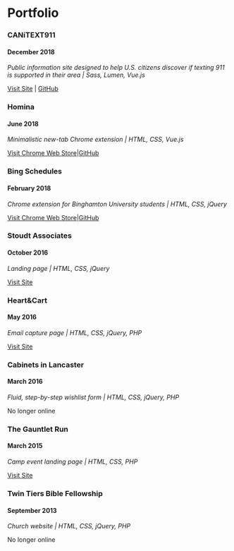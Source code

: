 # Portfolio

### CANiTEXT911
#### December 2018
*Public information site designed to help U.S. citizens discover if texting 911 is supported in their area | Sass, Lumen, Vue.js*

[Visit Site](https://canitext911.us) | [GitHub](https://github.com/CanIText911)

### Homina
#### June 2018
*Minimalistic new-tab Chrome extension | HTML, CSS, Vue.js*

[Visit Chrome Web Store](https://chrome.google.com/webstore/detail/homina/fioieebccopjgmnhbgkcfnhaijefjjpj)|[GitHub](https://github.com/shengslogar/homina)

### Bing Schedules
#### February 2018
*Chrome extension for Binghamton University students | HTML, CSS, jQuery*

[Visit Chrome Web Store](https://chrome.google.com/webstore/detail/bing-schedules/ofpmakmjnlpkpnelpdkjpapilnbcafdl?hl=en-US)|[GitHub](https://github.com/shengslogar/bingschedules)

### Stoudt Associates
#### October 2016
*Landing page | HTML, CSS, jQuery*

[Visit Site](http://stoudtcpas.com/)

### Heart&Cart
#### May 2016
*Email capture page | HTML, CSS, jQuery, PHP*

[Visit Site](http://heartandcart.com/)

### Cabinets in Lancaster
#### March 2016
*Fluid, step-by-step wishlist form | HTML, CSS, jQuery, PHP*

No longer online

### The Gauntlet Run
#### March 2015
*Camp event landing page | HTML, CSS, PHP*

[Visit Site](http://thegauntletrun.org/)

### Twin Tiers Bible Fellowship
#### September 2013
*Church website | HTML, CSS, jQuery, PHP*

No longer online
